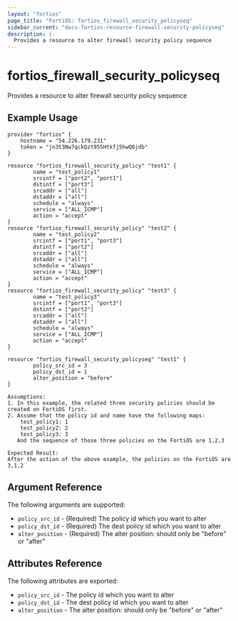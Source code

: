 ```yaml
---
layout: "fortios"
page_title: "FortiOS: fortios_firewall_security_policyseq"
sidebar_current: "docs-fortios-resource-firewall-security-policyseq"
description: |-
  Provides a resource to alter firewall security policy sequence
---
```


# fortios_firewall_security_policyseq
Provides a resource to alter firewall security policy sequence

## Example Usage
```hcl
provider "fortios" {
	hostname = "54.226.179.231"
	token = "jn3t3Nw7qckQzt955Htkfj5hwQ6jdb"
}

resource "fortios_firewall_security_policy" "test1" {
        name = "test_policy1"
        srcintf = ["port2", "port1"]
        dstintf = ["port3"]
        srcaddr = ["all"]
        dstaddr = ["all"]
        schedule = "always"
        service = ["ALL_ICMP"]
        action = "accept"
}
resource "fortios_firewall_security_policy" "test2" {
        name = "test_policy2"
        srcintf = ["port1", "port3"]
        dstintf = ["port2"]
        srcaddr = ["all"]
        dstaddr = ["all"]
        schedule = "always"
        service = ["ALL_ICMP"]
        action = "accept"
}
resource "fortios_firewall_security_policy" "test3" {
        name = "test_policy3"
        srcintf = ["port1", "port3"]
        dstintf = ["port2"]
        srcaddr = ["all"]
        dstaddr = ["all"]
        schedule = "always"
        service = ["ALL_ICMP"]
        action = "accept"
}

resource "fortios_firewall_security_policyseq" "test1" {
        policy_src_id = 3
        policy_dst_id = 1
        alter_position = "before"
}

Assumptions:
1. In this example, the related three security policies should be created on FortiOS first.
2. Assume that the policy id and name have the following maps:
    test_policy1: 1
    test_policy2: 2
    test_policy3: 3
   And the sequence of those three policies on the FortiOS are 1,2,3

Expected Result:
After the action of the above example, the policies on the FortiOS are 3,1,2
```

## Argument Reference
The following arguments are supported:

* `policy_src_id` - (Required) The policy id which you want to alter
* `policy_dst_id` - (Required) The dest policy id which you want to alter
* `alter_position` - (Required) The alter position: should only be "before" or "after"

## Attributes Reference
The following attributes are exported:

* `policy_src_id` - The policy id which you want to alter
* `policy_dst_id` - The dest policy id which you want to alter
* `alter_position` - The alter position: should only be "before" or "after"
